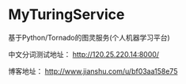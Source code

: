 # MyTuringService
基于Python/Tornado的图灵服务(个人机器学习平台)

中文分词测试地址：
http://120.25.220.14:8000/

博客地址：
http://www.jianshu.com/u/bf03aa158e75
